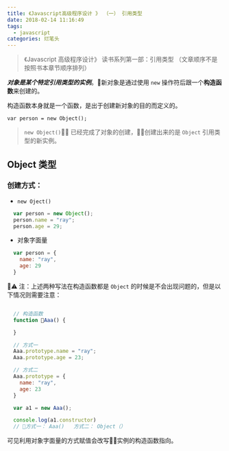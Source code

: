 ```yaml
---
title: 《Javascript高级程序设计 》 （一） 引用类型
date: 2018-02-14 11:16:49
tags:
  - javascript
categories: 烂笔头
---
```


> 《Javascript 高级程序设计》 读书系列第一部：引用类型  （文章顺序不是按照书本章节顺序排列）

<!-- more -->

***对象是某个特定引用类型的实例***。新对象是通过使用 `new` 操作符后跟一个**构造函数**来创建的。

构造函数本身就是一个函数，是出于创建新对象的目的而定义的。

`var person = new Object();`

> `new Object()` 已经完成了对象的创建，创建出来的是 `Object` 引用类型的新实例。


## Object 类型

### 创建方式：

  - `new Oject()`

  ```js
    var person = new Object();
    person.name = "ray";
    person.age = 29;

  ```

  - 对象字面量

  ```js
    var person = {
      name: "ray",
      age: 29
    }
  ```

⚠️ 注：上述两种写法在构造函数都是 `Object` 的时候是不会出现问题的，但是以下情况则需要注意：

```js

  // 构造函数
  function Aaa() {

  }

  // 方式一
  Aaa.prototype.name = "ray";
  Aaa.prototype.age = 23;

  // 方式二
  Aaa.prototype = {
    name: "ray",
    age: 23
  }

  var a1 = new Aaa();

  console.log(a1.constructor)
  // 方式一： Aaa()   方式二： Object（）


```

可见利用对象字面量的方式赋值会改写实例的构造函数指向。